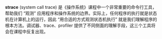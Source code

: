 **strace** (system call trace) 是《操作系统》课程中一个非常重要的命令行工具，帮助我们 “观测” 应用程序和操作系统的边界。实际上，任何程序的执行就是状态机在计算机上的运行，因此 “用合适的方式观测状态机执行” 就是我们理解程序的根本方法。调试器、trace、profiler 提供了不同侧面的理解手段，这三个工具将会在课程中反复出现。

